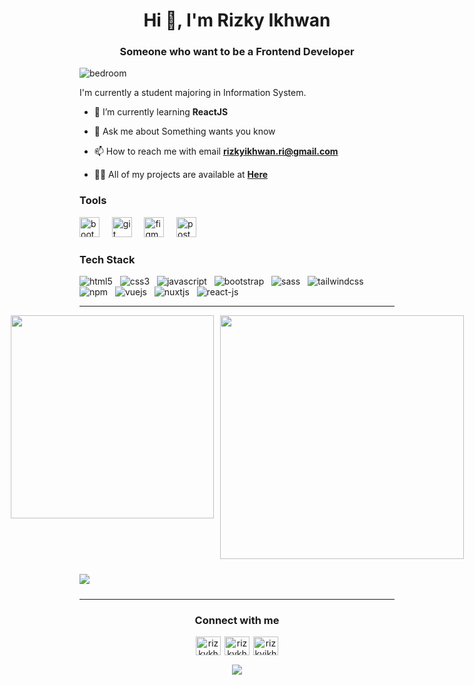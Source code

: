<h1 align="center">Hi 👋, I'm Rizky Ikhwan</h1>
<h3 align="center">Someone who want to be a Frontend Developer</h3>

![bedroom](https://user-images.githubusercontent.com/79355239/143467976-43e524a2-c3cd-47cb-a3e5-6a8ed0bc4a69.gif)

<p>I'm currently a student majoring in Information System.</p>

- 📖 I’m currently learning **ReactJS**

- 💬 Ask me about Something wants you know

- 📫 How to reach me with email **rizkyikhwan.ri@gmail.com**

- 👨‍💻 All of my projects are available at **[Here](https://rizkyikhwan.my.id/work)**

<h3 align="left">Tools</h3>
<span>
<img src="https://user-images.githubusercontent.com/79355239/143455396-08754238-ba05-4388-b372-785bafd7aafd.png" alt="bootstrap" height="32px" />
</span>&nbsp;&nbsp;&nbsp;
<span>
<img src="https://www.vectorlogo.zone/logos/git-scm/git-scm-icon.svg" alt="git" height="32px" />
</span>&nbsp;&nbsp;&nbsp;
<span>
<img src="https://www.vectorlogo.zone/logos/figma/figma-icon.svg" alt="figma" height="32px" />
</span>
<span>&nbsp;&nbsp;&nbsp;
<img src="https://www.vectorlogo.zone/logos/getpostman/getpostman-icon.svg" alt="postman" height="32px" />
</span>

<h3>Tech Stack</h3>

![html5](https://user-images.githubusercontent.com/79355239/151290703-69deb652-edd6-426d-a23f-adc6d4b41fdb.svg)&nbsp;&nbsp;
![css3](https://user-images.githubusercontent.com/79355239/151290701-52f6b597-6639-442c-9b02-98cda610e613.svg)&nbsp;&nbsp;
![javascript](https://user-images.githubusercontent.com/79355239/151290689-1e8de89e-fa0e-4198-ac3c-481f4813895a.svg)&nbsp;&nbsp;
![bootstrap](https://user-images.githubusercontent.com/79355239/151290700-9dea719b-198c-44ca-9057-ed0179897e7c.svg)&nbsp;&nbsp;
![sass](https://user-images.githubusercontent.com/79355239/151290694-057a1bb1-15d8-4987-906e-86f4c73a866d.svg)&nbsp;&nbsp;
![tailwindcss](https://user-images.githubusercontent.com/79355239/151290695-c85258c4-c5e0-4bf0-aac0-fcdaa082ec38.svg)&nbsp;&nbsp;
![npm](https://user-images.githubusercontent.com/79355239/151290690-197d5ed7-a766-4664-a138-062e6ecd56d1.svg)&nbsp;&nbsp;
![vuejs](https://user-images.githubusercontent.com/79355239/151290696-8bb7394d-d320-4c99-abdf-69559daf3508.svg)&nbsp;&nbsp;
![nuxtjs](https://user-images.githubusercontent.com/79355239/151290692-9202dae1-866d-4aad-afd5-524e931007e7.svg)&nbsp;&nbsp;
![react-js](https://user-images.githubusercontent.com/79355239/155885287-c2677b52-6057-4036-9614-ed6db38ee962.svg)&nbsp;&nbsp;

<hr>

<p style="display: flex; justify-content: center; gap: 10px;">
  <img style="width: 325px" src="https://github-readme-stats.vercel.app/api/top-langs/?username=rizkyikhwan&layout=compact&theme=tokyonight&hide_border=true" />
  <img style="width: 390px" src="https://github-readme-stats.vercel.app/api?username=rizkyikhwan&show_icons=true&theme=tokyonight&hide_border=true" />
</p>

<p>
  <img style="margin: 10px 0;" src="https://github-readme-streak-stats.herokuapp.com/?user=rizkyikhwan&theme=tokyonight&count_private=true&hide_border=true">
</p>

<hr>

<h3 align="center">Connect with me</h3>
<p align="center">
  <a href="https://instagram.com/rizkykhwan_" target="blank" ><img align="center" src="https://raw.githubusercontent.com/rahuldkjain/github-profile-readme-generator/master/src/images/icons/Social/instagram.svg" alt="rizkykhwan_" height="30" width="40" /></a>
  <a href="https://twitter.com/rizkykhwan_" target="blank" style="margin-left: 2px"><img align="center" src="https://raw.githubusercontent.com/rahuldkjain/github-profile-readme-generator/master/src/images/icons/Social/twitter.svg" alt="rizkykhwan_" height="30" width="40" /></a>
  <a href="https://linkedin.com/in/rizkyikhwan" target="blank" style="margin-left: 2px"><img align="center" src="https://raw.githubusercontent.com/rahuldkjain/github-profile-readme-generator/master/src/images/icons/Social/linked-in-alt.svg" alt="rizkyikhwan" height="30" width="40" /></a>
</p>
<p align="center" style="margin-top: 15px;">
  <img src="https://lanyard-profile-readme.vercel.app/api/387982324630945802" />
</p>
